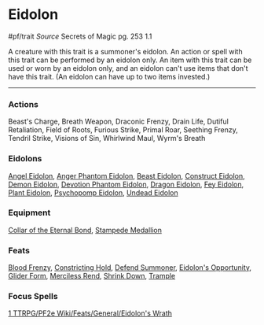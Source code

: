 # Eidolon
#pf/trait 
*Source* Secrets of Magic pg. 253 1.1

A creature with this trait is a summoner's eidolon. An action or spell with this trait can be performed by an eidolon only. An item with this trait can be used or worn by an eidolon only, and an eidolon can't use items that don't have this trait. (An eidolon can have up to two items invested.)


---

### Actions
Beast's Charge, Breath Weapon, Draconic Frenzy, Drain Life, Dutiful Retaliation, Field of Roots, Furious Strike, Primal Roar, Seething Frenzy, Tendril Strike, Visions of Sin, Whirlwind Maul, Wyrm's Breath

### Eidolons
[Angel Eidolon](../Bestiary/Companions/Eidolons/Angel%20Eidolon.md), [Anger Phantom Eidolon](../Bestiary/Companions/Eidolons/Anger%20Phantom%20Eidolon.md), [Beast Eidolon](../Bestiary/Companions/Eidolons/Beast%20Eidolon.md), [Construct Eidolon](../Bestiary/Companions/Eidolons/Construct%20Eidolon.md), [Demon Eidolon](../Bestiary/Companions/Eidolons/Demon%20Eidolon.md), [Devotion Phantom Eidolon](../Bestiary/Companions/Eidolons/Devotion%20Phantom%20Eidolon.md), [Dragon Eidolon](../Bestiary/Companions/Eidolons/Dragon%20Eidolon.md), [Fey Eidolon](../Bestiary/Companions/Eidolons/Fey%20Eidolon.md), [Plant Eidolon](../Bestiary/Companions/Eidolons/Plant%20Eidolon.md), [Psychopomp Eidolon](../Bestiary/Companions/Eidolons/Psychopomp%20Eidolon.md), [Undead Eidolon](../Bestiary/Companions/Eidolons/Undead%20Eidolon.md)

### Equipment
[Collar of the Eternal Bond](Collar%20of%20the%20Eternal%20Bond), [Stampede Medallion](Stampede%20Medallion)

### Feats
[Blood Frenzy](Blood%20Frenzy), [Constricting Hold](Constricting%20Hold), [Defend Summoner](Defend%20Summoner), [Eidolon's Opportunity](Eidolon's%20Opportunity), [Glider Form](Glider%20Form), [Merciless Rend](Merciless%20Rend), [Shrink Down](Shrink%20Down), [Trample](Trample)

### Focus Spells
[1 TTRPG/PF2e Wiki/Feats/General/Eidolon's Wrath](1%20TTRPG/PF2e%20Wiki/Feats/General/Eidolon's%20Wrath)